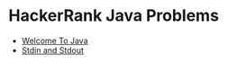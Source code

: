 # HackerRank Java Problems

- [Welcome To Java](https://www.hackerrank.com/challenges/welcome-to-java/problem)
- [Stdin and Stdout](https://www.hackerrank.com/challenges/java-stdin-and-stdout-1/problem)